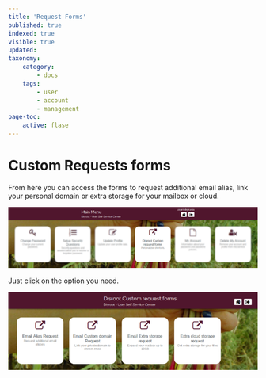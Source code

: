 ```yaml
---
title: 'Request Forms'
published: true
indexed: true
visible: true
updated:
taxonomy:
    category:
        - docs
    tags:
        - user
        - account
        - management
page-toc:
    active: flase
---
```


# Custom Requests forms
From here you can access the forms to request additional email alias, link your personal domain or extra storage for your mailbox or cloud.

![](dashboard_forms.png)

Just click on the option you need.

![](../en/forms.png)
